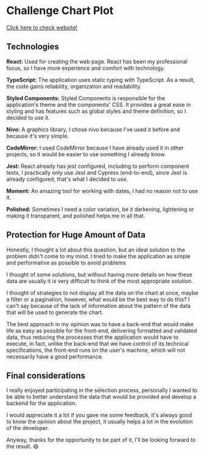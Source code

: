 # Challenge Chart Plot
[Click here to check website!](https://leonardolopesinf.github.io/challenge-chart-plot/)

## Technologies

__React:__ Used for creating the web page. React has been my professional focus, so I have more experience and comfort with technology.

__TypeScript:__ The application uses static typing with TypeScript. As a result, the code gains reliability, organization and readability.   

__Styled Components:__ Styled Components is responsible for the application's theme and the components' CSS. It provides a great ease in styling and has features such as global styles and theme definition, so I decided to use it. 

__Nivo:__ A graphics library, I chose nivo because I've used it before and because it's very simple.

__CodeMirror:__ I used CodeMirror because I have already used it in other projects, so it would be easier to use something I already know.

__Jest:__ React already has jest configured, including to perform component tests, I practically only use Jest and Cypress (end-to-end), since Jest is already configured, that's what I decided to use.

__Moment:__ An amazing tool for working with dates, I had no reason not to use it.

__Polished:__ Sometimes I need a color variation, be it darkening, lightening or making it transparent, and polished helps me in all that.

## Protection for Huge Amount of Data

Honestly, I thought a lot about this question, but an ideal solution to the problem didn't come to my mind. I tried to make the application as simple and performative as possible to avoid problems

I thought of some solutions, but without having more details on how these data are usually it is very difficult to think of the most appropriate solution.

I thought of strategies to not display all the data on the chart at once, maybe a filter or a pagination, however, what would be the best way to do this? I can't say because of the lack of information about the pattern of the data that will be used to generate the chart.

The best approach in my opinion was to have a back-end that would make life as easy as possible for the front-end, delivering formatted and validated data, thus reducing the processes that the application would have to execute, in fact, unlike the back-end that we have control of its technical specifications, the front-end runs on the user's machine, which will not necessarily have a good performance.

## Final considerations

I really enjoyed participating in the selection process, personally I wanted to be able to better understand the data that would be provided and develop a backend for the application.

I would appreciate it a lot if you gave me some feedback, it's always good to know the opinion about the project, it usually helps a lot in the evolution of the developer.

Anyway, thanks for the opportunity to be part of it, I'll be looking forward to the result. :smile: 